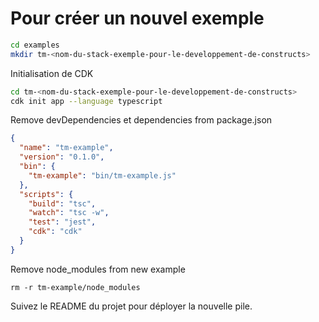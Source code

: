 # Pour créer un nouvel exemple

```bash
cd examples
mkdir tm-<nom-du-stack-exemple-pour-le-developpement-de-constructs>
```

Initialisation de CDK
```bash
cd tm-<nom-du-stack-exemple-pour-le-developpement-de-constructs>
cdk init app --language typescript
```

Remove devDependencies et dependencies from package.json
```json
{
  "name": "tm-example",
  "version": "0.1.0",
  "bin": {
    "tm-example": "bin/tm-example.js"
  },
  "scripts": {
    "build": "tsc",
    "watch": "tsc -w",
    "test": "jest",
    "cdk": "cdk"
  }
}
```

Remove node_modules from new example
```
rm -r tm-example/node_modules
```

Suivez le README du projet pour déployer la nouvelle pile.
